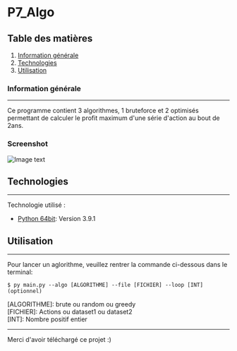 # P7_Algo
## Table des matières
1. [Information générale](#general-info)
2. [Technologies](#technologies)
3. [Utilisation](#utilisation)

### Information générale
***
Ce programme contient 3 algorithmes, 1 bruteforce et 2 optimisés permettant de calculer le profit maximum d'une série d'action au bout de 2ans.
### Screenshot
![Image text](https://i.ibb.co/LC80vpd/banniere-op.png)
## Technologies
***
Technologie utilisé :
* [Python 64bit](https://www.python.org/downloads/release/python-391/): Version 3.9.1
## Utilisation
***
Pour lancer un aglorithme, veuillez rentrer la commande ci-dessous dans le terminal:
```
$ py main.py --algo [ALGORITHME] --file [FICHIER] --loop [INT] (optionnel)
```
[ALGORITHME]: brute ou random ou greedy <br />
[FICHIER]: Actions ou dataset1 ou dataset2 <br />
[INT]: Nombre positif entier <br />
***
Merci d'avoir téléchargé ce projet :) 
